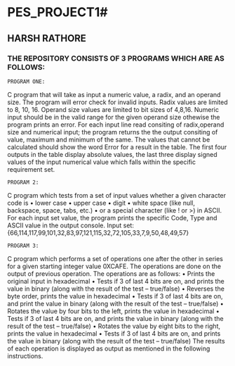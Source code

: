 # PES_PROJECT1#

## HARSH RATHORE

### THE REPOSITORY CONSISTS OF 3 PROGRAMS WHICH ARE AS FOLLOWS:
    
    PROGRAM ONE:
C program that will take as input a numeric value, a radix, and an operand size. The program will error check for invalid inputs.  Radix values are limited to 8, 10, 16.  Operand size values are limited to bit sizes of 4,8,16.  Numeric input should be in the valid range for the given operand size othewise the program prints an error.  For each input line read consiting of radix,operand size and numerical input; the program returns the the output consiting of value, maximum and minimum of the same. The values that cannot be calculated should show the word Error for a result in the table.  The first four outputs in the table display absolute values, the last three display signed values of the input numerical value which falls within the specific requirement set.
    
    PROGRAM 2:
C program which tests from a set of input values whether a given character code is 
•	lower case
•	upper case
•	digit
•	white space (like null, backspace, space, tabs, etc.)
•	or a special character (like ! or >) in ASCII.  
For each input set value, the program prints the specific Code, Type and ASCII value in the output console.
Input set:  {66,114,117,99,101,32,83,97,121,115,32,72,105,33,7,9,50,48,49,57}

    PROGRAM 3:
C program which performs a set of operations one after the other in series for a given starting integer value 0XCAFE. The operations are done on the output of previous operation. The operations are as follows:
•	Prints the original input in hexadecimal
•	Tests if 3 of last 4 bits are on, and prints the value in binary (along with the result of the test – true/false)
•	Reverses the byte order, prints the value in hexadecimal
•	Tests if 3 of last 4 bits are on, and print the value in binary (along with the result of the test – true/false)
•	Rotates the value by four bits to the left, prints the value in hexadecimal
•	Tests if 3 of last 4 bits are on, and prints the value in binary (along with the result of the test – true/false)
•	Rotates the value by eight bits to the right, prints the value in hexadecimal
•	Tests if 3 of last 4 bits are on, and prints the value in binary (along with the result of the test – true/false)
The results of each operation is displayed as output as mentioned in the following instructions.



    

 

